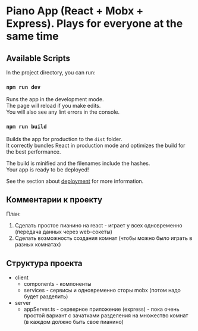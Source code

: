 # Piano App (React + Mobx + Express). Plays for everyone at the same time 

## Available Scripts

In the project directory, you can run:

### `npm run dev`

Runs the app in the development mode.\
The page will reload if you make edits.\
You will also see any lint errors in the console.

### `npm run build`

Builds the app for production to the `dist` folder.\
It correctly bundles React in production mode and optimizes the build for the best performance.

The build is minified and the filenames include the hashes.\
Your app is ready to be deployed!

See the section about [deployment](https://facebook.github.io/create-react-app/docs/deployment) for more information.

## Комментарии  к проекту
План:
1. Сделать простое пианино на react - играет у всех одновременно (передача данных через web-сокеты)
2. Сделать возможность создания комнат (чтобы можно было играть в разных комнатах)

## Структура проекта
- client
  - components - компоненты
  - services - сервисы и одновременно сторы mobx (потом надо будет разделить)
- server
  - appServer.ts - серверное приложение (express) - пока очень простой вариант с зачатками разделения на множество комнат (в каждом должно быть свое пианино)

